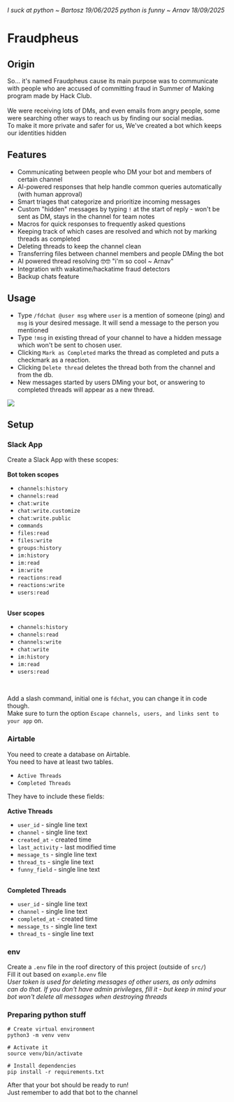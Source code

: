 <i>I suck at python ~ Bartosz 19/06/2025</i>
<i> python is funny ~ Arnav 18/09/2025</i> 

# Fraudpheus
## Origin
So... it's named Fraudpheus cause its main purpose was to communicate with
people who are accused of committing fraud in Summer of Making program made by Hack Club.
<br><br>
We were receiving lots of DMs, and even emails from angry people, some were searching
other ways to reach us by finding our social medias.
<br>
To make it more private and safer for us, We've created a bot which keeps our identities hidden

## Features
- Communicating between people who DM your bot and members of certain channel
- AI-powered responses that help handle common queries automatically (with human approval)
- Smart triages that categorize and prioritize incoming messages
- Custom "hidden" messages by typing `!` at the start of reply - won't be sent as DM,
stays in the channel for team notes
- Macros for quick responses to frequently asked questions
- Keeping track of which cases are resolved and which not by marking threads as completed
- Deleting threads to keep the channel clean
- Transferring files between channel members and people DMing the bot 
- AI powered thread resolving 🤓🤓 "i'm so cool ~ Arnav"
- Integration with wakatime/hackatime fraud detectors
- Backup chats feature

## Usage
- Type `/fdchat @user msg` where `user` is a mention of someone (ping) and `msg` is your desired message. 
It will send a message to the person you mentioned
- Type `!msg` in existing thread of your channel to have a hidden message which won't be sent to chosen user.
- Clicking `Mark as Completed` marks the thread as completed and puts a checkmark as a reaction.
- Clicking `Delete thread` deletes the thread both from the channel and from the db.
- New messages started by users DMing your bot, or answering to completed threads will appear as a new thread.


<img src="https://hc-cdn.hel1.your-objectstorage.com/s/v3/1fa89e71bf580c2fafaae1f4d14505d0fa9286df_image.png">


## Setup
### Slack App
Create a Slack App with these scopes:<br><br>
<b>Bot token scopes</b>
- `channels:history`
- `channels:read`
- `chat:write`
- `chat:write.customize`
- `chat:write.public`
- `commands`
- `files:read`
- `files:write`
- `groups:history`
- `im:history`
- `im:read`
- `im:write`
- `reactions:read`
- `reactions:write`
- `users:read`
<br><br>

<b>User scopes</b>
- `channels:history`
- `channels:read`
- `channels:write`
- `chat:write`
- `im:history`
- `im:read`
- `users:read`

<br>

Add a slash command, initial one is `fdchat`, you can change it in code though.
<br>
Make sure to turn the option `Escape channels, users, and links sent to your app` on.


### Airtable
You need to create a database on Airtable.
<br>
You need to have at least two tables.
- `Active Threads`
- `Completed Threads`

They have to include these fields:<br><br>
<b>Active Threads</b>
- `user_id` - single line text
- `channel` - single line text
- `created_at` - created time
- `last_activity` - last modified time
- `message_ts` - single line text
- `thread_ts` - single line text
- `funny_field` - single line text
<br><br>

<b>Completed Threads</b>
- `user_id` - single line text
- `channel` - single line text
- `completed_at` - created time
- `message_ts` - single line text
- `thread_ts` - single line text


### env
Create a `.env` file in the roof directory of this project (outside of `src/`)
<br>
Fill it out based on `example.env` file<br>
<i>User token is used for deleting messages of other users, as only admins can do that. If you
don't have admin privileges, fill it - but keep in mind your bot won't delete all messages when destroying threads</i>


### Preparing python stuff
```
# Create virtual environment
python3 -m venv venv

# Activate it
source venv/bin/activate

# Install dependencies
pip install -r requirements.txt
```

After that your bot should be ready to run!<br>
Just remember to add that bot to the channel